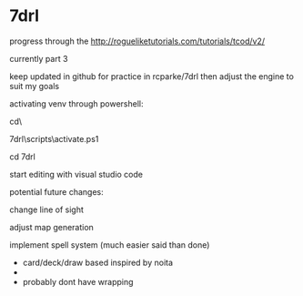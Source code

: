 # 7drl


progress through the http://rogueliketutorials.com/tutorials/tcod/v2/

currently part 3

keep updated in github for practice in rcparke/7drl then adjust the engine to suit my goals


activating venv through powershell:

cd\

7drl\scripts\activate.ps1

cd 7drl

start editing with visual studio code


potential future changes:

change line of sight

adjust map generation

implement spell system (much easier said than done)

- card/deck/draw based inspired by noita
- 
- probably dont have wrapping
